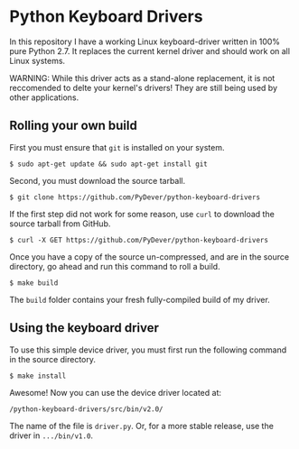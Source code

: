 # Python Keyboard Drivers
In this repository I have a working Linux keyboard-driver written
in 100% pure Python 2.7. It replaces the current kernel driver and should
work on all Linux systems.

WARNING: While this driver acts as a stand-alone replacement, it is not reccomended
         to delte your kernel's drivers! They are still being used by other applications.
         
## Rolling your own build
First you must ensure that `git` is installed on your system.
```shell
$ sudo apt-get update && sudo apt-get install git
```
Second, you must download the source tarball. 
```shell
$ git clone https://github.com/PyDever/python-keyboard-drivers
```
If the first step did not work for some reason, use `curl` to download
the source tarball from GitHub.
```shell
$ curl -X GET https://github.com/PyDever/python-keyboard-drivers
```
Once you have a copy of the source un-compressed, and are in the 
source directory, go ahead and run this command to roll a build.
```shell
$ make build
```
The `build` folder contains your fresh fully-compiled build of my driver.

## Using the keyboard driver
To use this simple device driver, you must first run the following command
in the source directory.
```shell
$ make install
```
Awesome! Now you can use the device driver located at:
```
/python-keyboard-drivers/src/bin/v2.0/
```
The name of the file is `driver.py`.
Or, for a more stable release, use the driver in `.../bin/v1.0`.
